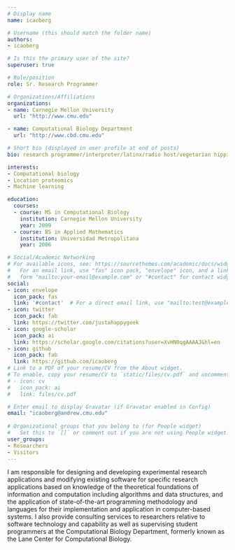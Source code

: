 ```yaml
---
# Display name
name: icaoberg

# Username (this should match the folder name)
authors:
- icaoberg

# Is this the primary user of the site?
superuser: true

# Role/position
role: Sr. Research Programmer

# Organizations/Affiliations
organizations:
- name: Carnegie Mellon University
  url: "http://www.cmu.edu"

- name: Computational Biology Department
  url: "http://www.cbd.cmu.edu"

# Short bio (displayed in user profile at end of posts)
bio: research programmer/interpreter/latinx/radio host/vegetarian hippie/hawaiian shirt enthusiast

interests:
- Computational biology
- Location proteomics
- Machine learning

education:
  courses:
  - course: MS in Computational Biology
    institution: Carnegie Mellon University
    year: 2009
  - course: BS in Applied Mathematics
    institution: Universidad Metropolitana
    year: 2006

# Social/Academic Networking
# For available icons, see: https://sourcethemes.com/academic/docs/widgets/#icons
#   For an email link, use "fas" icon pack, "envelope" icon, and a link in the
#   form "mailto:your-email@example.com" or "#contact" for contact widget.
social:
- icon: envelope
  icon_pack: fas
  link: '#contact'  # For a direct email link, use "mailto:test@example.org".
- icon: twitter
  icon_pack: fab
  link: https://twitter.com/justahappygeek
- icon: google-scholar
  icon_pack: ai
  link: https://scholar.google.com/citations?user=XvHN0qgAAAAJ&hl=en
- icon: github
  icon_pack: fab
  link: https://github.com/icaoberg
# Link to a PDF of your resume/CV from the About widget.
# To enable, copy your resume/CV to `static/files/cv.pdf` and uncomment the lines below.  
# - icon: cv
#   icon_pack: ai
#   link: files/cv.pdf

# Enter email to display Gravatar (if Gravatar enabled in Config)
email: "icaoberg@andrew.cmu.edu"
  
# Organizational groups that you belong to (for People widget)
#   Set this to `[]` or comment out if you are not using People widget.  
user_groups:
- Researchers
- Visitors
---
```


I am responsible for designing and developing experimental research applications and modifying existing software for specific research applications based on knowledge of the theoretical foundations of information and computation including algorithms and data structures, and the application of state-of-the-art programming methodology and languages for their implementation and application in computer-based systems. I also provide consulting services to researchers relative to software technology and capability as well as supervising student programmers at the Computational Biology Department, formerly known as the Lane Center for Computational Biology.
